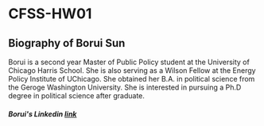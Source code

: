 # CFSS-HW01
                           
## Biography of Borui Sun
           
                                      
Borui is a second year Master of Public Policy student at the University of Chicago Harris School. She is also serving as a Wilson Fellow at the Energy Policy Institute of UChicago. She obtained her B.A. in political science from the Geroge Washington University. She is interested in pursuing a Ph.D degree in political science after graduate. 
    
                                                 
##### Borui's Linkedin [link](https://www.linkedin.com/in/borui-sun-1b2174127/)